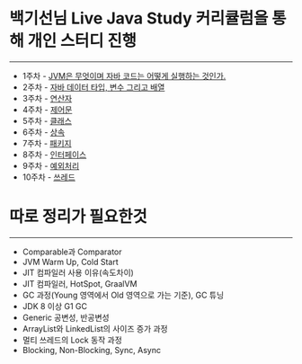 # 백기선님 Live Java Study 커리큘럼을 통해 개인 스터디 진행
---
- 1주차 - [JVM은 무엇이며 자바 코드는 어떻게 실행하는 것인가.](./study/20210224_jvm.md)
- 2주차 - [자바 데이터 타입, 변수 그리고 배열](./study/20210225_type.md)
- 3주차 - [연산자](./study/20210307_operator.md)
- 4주차 - [제어문](./study/20210314.md)
- 5주차 - [클래스](./study/20210327.md)
- 6주차 - [상속](./study/20210328.md)
- 7주차 - [패키지](./study/20210405.md)
- 8주차 - [인터페이스](./study/20210406.md)
- 9주차 - [예외처리](./study/20210412_1_Exception.md)
- 10주차 - [쓰레드](./study/20210412_2_Thread.md)

# 따로 정리가 필요한것
---
- Comparable과 Comparator
- JVM Warm Up, Cold Start
- JIT 컴파일러 사용 이유(속도차이)
- JIT 컴파일러, HotSpot, GraalVM
- GC 과정(Young 영역에서 Old 영역으로 가는 기준), GC 튜닝
- JDK 8 이상 G1 GC
- Generic 공변성, 반공변성
- ArrayList와 LinkedList의 사이즈 증가 과정
- 멀티 쓰레드의 Lock 동작 과정
- Blocking, Non-Blocking, Sync, Async

